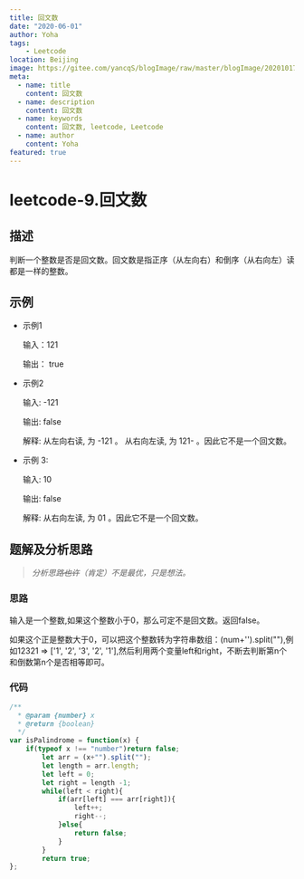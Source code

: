 ```yaml
---
title: 回文数
date: "2020-06-01"
author: Yoha
tags:
    - Leetcode
location: Beijing
image: https://gitee.com/yancqS/blogImage/raw/master/blogImage/20201017191711.gif
meta:
  - name: title
    content: 回文数
  - name: description
    content: 回文数
  - name: keywords
    content: 回文数, leetcode, Leetcode
  - name: author
    content: Yoha
featured: true
---
```

# leetcode-9.回文数

## 描述

判断一个整数是否是回文数。回文数是指正序（从左向右）和倒序（从右向左）读都是一样的整数。

## 示例

- 示例1

  输入：121

  输出： true

- 示例2

  输入: -121

  输出: false

  解释: 从左向右读, 为 -121 。 从右向左读, 为 121- 。因此它不是一个回文数。

- 示例 3:

  输入: 10

  输出: false
  
  解释: 从右向左读, 为 01 。因此它不是一个回文数。

## 题解及分析思路

>*分析思路~~也许~~（肯定）不是最优，只是想法。*

### 思路

输入是一个整数,如果这个整数小于0，那么可定不是回文数。返回false。

如果这个正是整数大于0，可以把这个整数转为字符串数组：(num+'').split(""),例如12321 => ['1', '2', '3', '2', '1'],然后利用两个变量left和right，不断去判断第n个和倒数第n个是否相等即可。

### 代码

```javascript
/**
  * @param {number} x
  * @return {boolean}
  */
var isPalindrome = function(x) {
    if(typeof x !== "number")return false;
        let arr = (x+"").split("");
        let length = arr.length;
        let left = 0;
        let right = length -1;
        while(left < right){
            if(arr[left] === arr[right]){
                left++;
                right--;
            }else{
                return false;
            }
        }
        return true;
};
```

